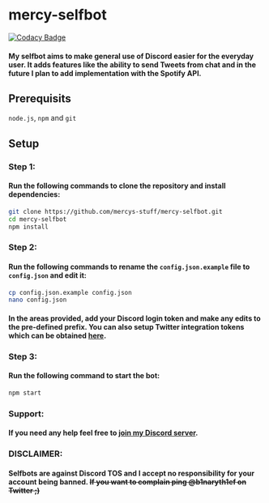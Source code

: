 # mercy-selfbot
[![Codacy Badge](https://api.codacy.com/project/badge/Grade/3fd24c02b7e64ebea56fbe8fca60e175)](https://www.codacy.com/app/MercyDoesCode/mercy-selfbot?utm_source=github.com&amp;utm_medium=referral&amp;utm_content=MercyDoesCode/mercy-selfbot&amp;utm_campaign=Badge_Grade)
#### My selfbot aims to make general use of Discord easier for the everyday user. It adds features like the ability to send Tweets from chat and in the future I plan to add implementation with the Spotify API.

## Prerequisits
``node.js``,
``npm`` and
``git``

## Setup
### Step 1:
#### Run the following commands to clone the repository and install dependencies:
```bash
git clone https://github.com/mercys-stuff/mercy-selfbot.git
cd mercy-selfbot
npm install
```
### Step 2:
#### Run the following commands to rename the `config.json.example` file to `config.json` and edit it:
```bash
cp config.json.example config.json
nano config.json
```
#### In the areas provided, add your Discord login token and make any edits to the pre-defined prefix. You can also setup Twitter integration tokens which can be obtained [here](https://apps.twitter.com/ "Twitter Apps").
### Step 3:
#### Run the following command to start the bot:
```bash
npm start
```

### Support:
#### If you need any help feel free to [join my Discord server](https://discord.gg/FPDwypZ "Join my Discord Server").

### DISCLAIMER:
#### Selfbots are against Discord TOS and I accept no responsibility for your account being banned. ~~If you want to complain ping @b1naryth1ef on Twitter ;)~~
